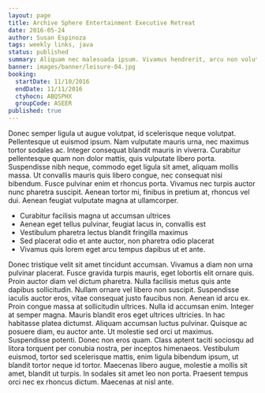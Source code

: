 ```yaml
---
layout: page
title: Archive Sphere Entertainment Executive Retreat
date: 2016-05-24
author: Susan Espinoza
tags: weekly links, java
status: published
summary: Aliquam nec malesuada ipsum. Vivamus hendrerit, arcu non volutpat.
banner: images/banner/leisure-04.jpg
booking:
  startDate: 11/10/2016
  endDate: 11/11/2016
  ctyhocn: ABQSPHX
  groupCode: ASEER
published: true
---
```

Donec semper ligula ut augue volutpat, id scelerisque neque volutpat. Pellentesque ut euismod ipsum. Nam vulputate mauris urna, nec maximus tortor sodales ac. Integer consequat blandit mauris in viverra. Curabitur pellentesque quam non dolor mattis, quis vulputate libero porta. Suspendisse nibh neque, commodo eget ligula sit amet, aliquam mollis massa. Ut convallis mauris quis libero congue, nec consequat nisi bibendum. Fusce pulvinar enim et rhoncus porta. Vivamus nec turpis auctor nunc pharetra suscipit. Aenean tortor mi, finibus in pretium at, rhoncus vel dui. Aenean feugiat vulputate magna at ullamcorper.

* Curabitur facilisis magna ut accumsan ultrices
* Aenean eget tellus pulvinar, feugiat lacus in, convallis est
* Vestibulum pharetra lectus blandit fringilla maximus
* Sed placerat odio et ante auctor, non pharetra odio placerat
* Vivamus quis lorem eget arcu tempus dapibus ut et ante.

Donec tristique velit sit amet tincidunt accumsan. Vivamus a diam non urna pulvinar placerat. Fusce gravida turpis mauris, eget lobortis elit ornare quis. Proin auctor diam vel dictum pharetra. Nulla facilisis metus quis ante dapibus sollicitudin. Nullam ornare vel libero non suscipit. Suspendisse iaculis auctor eros, vitae consequat justo faucibus non. Aenean id arcu ex. Proin congue massa at sollicitudin ultrices. Nulla id accumsan enim. Integer at semper magna. Mauris blandit eros eget ultrices ultricies. In hac habitasse platea dictumst. Aliquam accumsan luctus pulvinar.
Quisque ac posuere diam, eu auctor ante. Ut molestie sed orci ut maximus. Suspendisse potenti. Donec non eros quam. Class aptent taciti sociosqu ad litora torquent per conubia nostra, per inceptos himenaeos. Vestibulum euismod, tortor sed scelerisque mattis, enim ligula bibendum ipsum, ut blandit tortor neque id tortor. Maecenas libero augue, molestie a mollis sit amet, blandit ut turpis. In sodales sit amet leo non porta. Praesent tempus orci nec ex rhoncus dictum. Maecenas at nisl ante.
